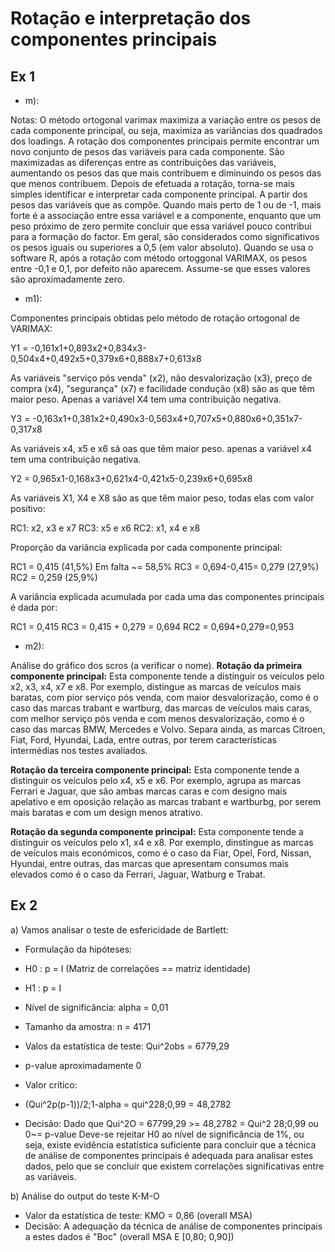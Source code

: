 # Rotação e interpretação dos componentes principais

## Ex 1

- m):

Notas:
O método ortogonal varimax maximiza a variação entre os pesos de cada componente principal, ou seja, maximiza as variâncias dos quadrados dos loadings.
A rotação dos componentes principais permite encontrar um novo conjunto de pesos das variáveis para cada componente. São maximizadas as diferenças entre as contribuições das variáveis, aumentando os pesos das que mais contribuem e diminuindo os pesos das que menos contribuem. Depois de efetuada a rotação, torna-se mais simples identificar e interpretar cada componente principal. A partir dos pesos das variáveis que as compõe.
Quando mais perto de 1 ou de -1, mais forte é a associação entre essa variável e a componente, enquanto que um peso próximo de zero permite concluir que essa variável pouco contribui para a formação do factor. Em geral, são considerados como significativos os pesos iguais ou superiores a 0,5 (em valor absoluto). Quando se usa o software R, após a rotação com método ortoggonal VARIMAX, os pesos entre -0,1 e 0,1, por defeito não aparecem. Assume-se que esses valores são aproximadamente zero.

- m1):

Componentes principais obtidas pelo método de rotação ortogonal de VARIMAX:

Y1 = -0,161x1+0,893x2+0,834x3-0,504x4+0,492x5+0,379x6+0,888x7+0,613x8

As variáveis "serviço pós venda" (x2), não desvalorização (x3), preço de compra (x4), "segurança" (x7) e facilidade condução (x8) são as que têm maior peso. Apenas a variável X4 tem uma contribuição negativa.

Y3 = -0,163x1+0,381x2+0,490x3-0,563x4+0,707x5+0,880x6+0,351x7-0,317x8

As variáveis x4, x5 e x6 sã oas que têm maior peso. apenas a variável x4 tem uma contribuição negativa.

Y2 = 0,965x1-0,168x3+0,621x4-0,421x5-0,239x6+0,695x8

As variáveis X1, X4 e X8 são as que têm maior peso, todas elas com valor positivo:

RC1: x2, x3 e x7
RC3: x5 e x6
RC2: x1, x4 e x8

Proporção da variância explicada por cada componente principal: 

RC1 = 0,415 (41,5%) Em falta ~= 58,5%
RC3 = 0,694-0,415= 0,279 (27,9%)
RC2 = 0,259 (25,9%)

A variância explicada acumulada por cada uma das componentes principais é dada por: 

RC1 = 0,415
RC3 = 0,415 + 0,279 = 0,694
RC2 = 0,694+0,279=0,953

- m2):

Análise do gráfico dos scros (a verificar o nome).
**Rotação da primeira componente principal:** Esta componente tende a distinguir os veículos pelo x2, x3, x4, x7 e x8. Por exemplo, distingue as marcas de veículos mais baratas, com pior serviço pós venda, com maior desvalorização, como é o caso das marcas trabant e wartburg, das marcas de veículos mais caras, com melhor serviço pós venda e com menos desvalorização, como é o caso das marcas BMW, Mercedes e Volvo. Separa ainda, as marcas Citroen, Fiat, Ford, Hyundai, Lada, entre outras, por terem características intermédias nos testes avaliados. 

**Rotação da terceira componente principal:** Esta componente tende a distinguir os veículos pelo x4, x5 e x6. Por exemplo, agrupa as marcas Ferrari e Jaguar, que são ambas marcas caras e com designo mais apelativo e em oposição relação as marcas trabant e wartburbg, por serem mais baratas e com um design menos atrativo.

**Rotação da segunda componente principal:** Esta componente tende a distinguir os veículos pelo x1, x4 e x8. Por exemplo, dinstingue as marcas de veículos mais económicos, como é o caso da Fiar, Opel, Ford, Nissan, Hyundai, entre outras, das marcas que apresentam consumos mais elevados como é o caso da Ferrari, Jaguar, Watburg e Trabat.

## Ex 2

a) Vamos analisar o teste de esfericidade de Bartlett: 
- Formulação da hipóteses:
- H0 : p = I (Matriz de correlações == matriz identidade)
- H1 : p = I

- Nível de significância: alpha = 0,01
- Tamanho da amostra: n = 4171
- Valos da estatística de teste: Qui^2obs = 6779,29
- p-value aproximadamente 0
- Valor crítico:
- (Qui^2p(p-1))/2;1-alpha = qui^228;0,99 = 48,2782

- Decisão:
Dado que Qui^2O = 67799,29 >= 48,2782 = Qui^2 28;0,99 
ou
0~= p-value 
Deve-se rejeitar H0 ao nível de significância de 1%, ou seja, existe evidência estatística suficiente para concluir que a técnica de análise de componentes principais é adequada para analisar estes dados, pelo que se concluir que existem correlações significativas entre as variáveis.

b)
Análise do output do teste K-M-O

- Valor da estatística de teste: KMO = 0,86 (overall MSA)
- Decisão: A adequação da técnica de análise de componentes principais a estes dados é "Boc"  (overall MSA E  [0,80; 0,90])
